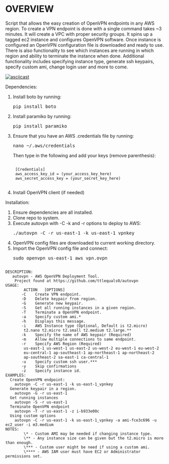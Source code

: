 # OVERVIEW

Script that allows the easy creation of OpenVPN endpoints in any AWS region.  To create a VPN endpoint is done with a single command takes ~3 minutes. It will create a VPC with proper security groups. It spins up a tagged ec2  instance  and configures OpenVPN software. Once instance is configured an OpenVPN configuration file is downloaded and ready to use. There is also functionality to see which instances are running in which region and ability to terminate the instance when done. Additional functionality includes specifying instance type, generate ssh keypairs, specify custom ami,  change login user and more to come. 

[![asciicast](https://asciinema.org/a/40608.png)](https://asciinema.org/a/40608)

Dependencies:

1. Install boto by running: 
	<pre><addr>pip install boto</pre></addr>
2. Install paramiko by running: 
	<pre><addr>pip install paramiko</pre></addr>
3. Ensure that you have an AWS .credentials file by running: 
	<pre><addr>nano ~/.aws/credentials</pre></addr>
	Then type in the following and add your keys (remove parenthesis):
	<pre><code>
	[Credentials]
	aws_access_key_id = (your_access_key_here)
	aws_secret_access_key = (your_secret_key_here)
	</pre></code>
4. Install OpenVPN client (if needed)


Installation:

1. Ensure dependencies are all installed.
2. Clone repo to system.
3. Execute autovpn with -C -k and -r options to deploy to AWS:
	<pre><addr>./autovpn -C -r us-east-1 -k us-east-1_vpnkey</addr>
4. OpenVPN config files are downloaded to current working directory.
5. Import the OpenVPN config file and connect:
	<pre><addr>sudo openvpn us-east-1_aws_vpn.ovpn</pre></addr>

<pre><code>
DESCRIPTION:
   autovpn - AWS OpenVPN Deployment Tool.
	Project found at https://github.com/ttlequals0/autovpn
USAGE:
        ACTION	 [OPTIONS]
       -C    Create VPN endpoint.
       -D    Delete keypair from region.
       -G    Generate new keypair.
       -S    Get all running instances in a given region.
       -T    Terminate a OpenVPN endpoint.
       -a    Specify custom ami.*
       -h    Displays this message.
       -i    AWS Instance type (Optional, Default is t2.micro)
		t2.nano t2.micro t2.small t2.medium t2.large.**
       -k    Specify the name of AWS keypair (Required)
       -m    Allow multiple connections to same endpoint.
       -r    Specify AWS Region (Required)
		us-east-1 us-west-1 us-east-2 us-west-2 eu-west-1 eu-west-2 
		eu-central-1 ap-southeast-1 ap-northeast-1 ap-northeast-2 
		ap-southeast-2 sa-east-1 ca-central-1
       -u    Specify custom ssh user.***
       -y    Skip confirmations
       -z    Specify instance id.
EXAMPLES:
  Create OpenVPN endpoint:
	autovpn -C -r us-east-1 -k us-east-1_vpnkey
  Generate keypair in a region.
	autovpn -G -r us-east-1
  Get running instances
	autovpn -S -r us-east-1
  Terminate OpenVPN endpoint
	autovpn -T -r us-east-1 -z i-b933e00c
  Using custom options
    autovpn -C -r us-east-1 -k us-east-1_vpnkey -a ami-fce3c696 -u ec2_user -i m3.medium
NOTES:
        \* - Custom AMI may be needed if changing instance type.
        \** - Any instance size can be given but the t2.micro is more than enough.
        \*** - Custom user might be need if using a custom ami.
	    \**** - AWS IAM user must have EC2 or Administrator permissions set.

</pre></code>
